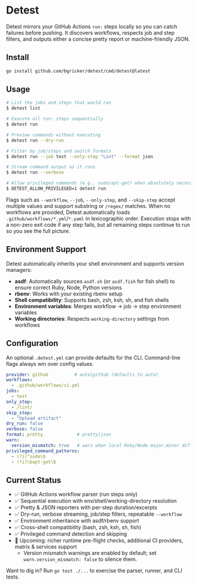 # Detest

Detest mirrors your GitHub Actions `run:` steps locally so you can catch failures before pushing. It discovers workflows, respects job and step filters, and outputs either a concise pretty report or machine-friendly JSON.

## Install

```bash
go install github.com/bgricker/detest/cmd/detest@latest
```

## Usage

```bash
# List the jobs and steps that would run
$ detest list

# Execute all run: steps sequentially
$ detest run

# Preview commands without executing
$ detest run --dry-run

# Filter by job/steps and switch formats
$ detest run --job test --only-step "Lint" --format json

# Stream command output as it runs
$ detest run --verbose

# Allow privileged commands (e.g., sudo/apt-get) when absolutely necessary
$ DETEST_ALLOW_PRIVILEGED=1 detest run
```

Flags such as `--workflow`, `--job`, `--only-step`, and `--skip-step` accept multiple values and support substring or `/regex/` matches. When no workflows are provided, Detest automatically loads `.github/workflows/*.yml`/`*.yaml` in lexicographic order. Execution stops with a non-zero exit code if any step fails, but all remaining steps continue to run so you see the full picture.

## Environment Support

Detest automatically inherits your shell environment and supports version managers:

- **asdf**: Automatically sources `asdf.sh` (or `asdf.fish` for fish shell) to ensure correct Ruby, Node, Python versions
- **rbenv**: Works with your existing rbenv setup
- **Shell compatibility**: Supports bash, zsh, ksh, sh, and fish shells
- **Environment variables**: Merges workflow → job → step environment variables
- **Working directories**: Respects `working-directory` settings from workflows

## Configuration

An optional `.detest.yml` can provide defaults for the CLI. Command-line flags always win over config values.

```yaml
provider: github          # auto|github (defaults to auto)
workflows:
  - .github/workflows/ci.yml
jobs:
  - test
only_step:
  - /lint/
skip_step:
  - "Upload artifact"
dry_run: false
verbose: false
format: pretty             # pretty|json
warn:
  version_mismatch: true   # warn when local Ruby/Node major.minor differs
privileged_command_patterns:
  - (?i)^sudo\b
  - (?i)\bapt-get\b
```

## Current Status

- ✅ GitHub Actions workflow parser (run steps only)
- ✅ Sequential execution with env/shell/working-directory resolution
- ✅ Pretty & JSON reporters with per-step duration/excerpts
- ✅ Dry-run, verbose streaming, job/step filters, repeatable `--workflow`
- ✅ Environment inheritance with asdf/rbenv support
- ✅ Cross-shell compatibility (bash, zsh, ksh, sh, fish)
- ✅ Privileged command detection and skipping
- 🚧 Upcoming: richer runtime pre-flight checks, additional CI providers, matrix & services support
  - Version mismatch warnings are enabled by default; set `warn.version_mismatch: false` to silence them.

Want to dig in? Run `go test ./...` to exercise the parser, runner, and CLI tests.
